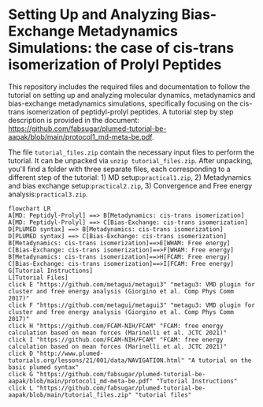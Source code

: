 # Setting Up and Analyzing Bias-Exchange Metadynamics Simulations: the case of cis-trans isomerization of Prolyl Peptides

This repository includes the required files and documentation to follow the tutorial on setting up and analyzing molecular dynamics, metadynamics and bias-exchange metadynamics simulations, specifically focusing on the cis-trans isomerization of peptidyl-prolyl peptides.
A tutorial step by step description is provided in the document: https://github.com/fabsugar/plumed-tutorial-be-aapak/blob/main/protocol1_md-meta-be.pdf.

The file `tutorial_files.zip` contain the necessary input files to perform the tutorial. It can be unpacked via `unzip tutorial_files.zip`. After unpacking, you'll find a folder with three separate files, each corresponding to a different step of the tutorial: 1) MD setup:`practical1.zip`, 2) Metadynamics and bias exchange setup:`practical2.zip`, 3) Convergence and Free energy analysis:`practical3.zip`.

```mermaid
flowchart LR
A[MD: Peptidyl-Prolyl] ==> B[Metadynamics: cis-trans isomerization]
A[MD: Peptidyl-Prolyl] ==> C[Bias-Exchange: cis-trans isomerization]
D[PLUMED syntax] ==> B[Metadynamics: cis-trans isomerization]
D[PLUMED syntax] ==> C[Bias-Exchange: cis-trans isomerization]
B[Metadynamics: cis-trans isomerization]==>E[WHAM: Free energy]
C[Bias-Exchange: cis-trans isomerization]==>F[WHAM: Free energy]
B[Metadynamics: cis-trans isomerization]==>H[FCAM: Free energy]
C[Bias-Exchange: cis-trans isomerization]==>I[FCAM: Free energy]
G[Tutorial Instructions]
L[Tutorial Files]
click E "https://github.com/metagui/metagui3" "metagu3: VMD plugin for cluster and free energy analysis (Giorgino et al. Comp Phys Comm 2017)"
click F "https://github.com/metagui/metagui3" "metagu3: VMD plugin for cluster and free energy analysis (Giorgino et al. Comp Phys Comm 2017)"
click H "https://github.com/FCAM-NIH/FCAM" "FCAM: free energy calculation based on mean forces (Marinelli et al. JCTC 2021)"
click I "https://github.com/FCAM-NIH/FCAM" "FCAM: free energy calculation based on mean forces (Marinelli et al. JCTC 2021)"
click D "http://www.plumed-tutorials.org/lessons/21/001/data/NAVIGATION.html" "A tutorial on the basic plumed syntax"
click G "https://github.com/fabsugar/plumed-tutorial-be-aapak/blob/main/protocol1_md-meta-be.pdf" "Tutorial Instructions"
click L "https://github.com/fabsugar/plumed-tutorial-be-aapak/blob/main/tutorial_files.zip" "tutorial files"
```


